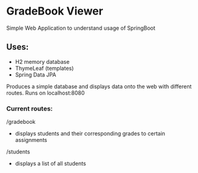 # GradeBook Viewer

Simple Web Application to understand usage of SpringBoot

## Uses:
- H2 memory database
- ThymeLeaf (templates)
- Spring Data JPA

Produces a simple database and displays data onto the web with different routes.
Runs on localhost:8080

### Current routes: 

/gradebook
  - displays students and their corresponding grades to certain assignments
  
/students
  - displays a list of all students
  

